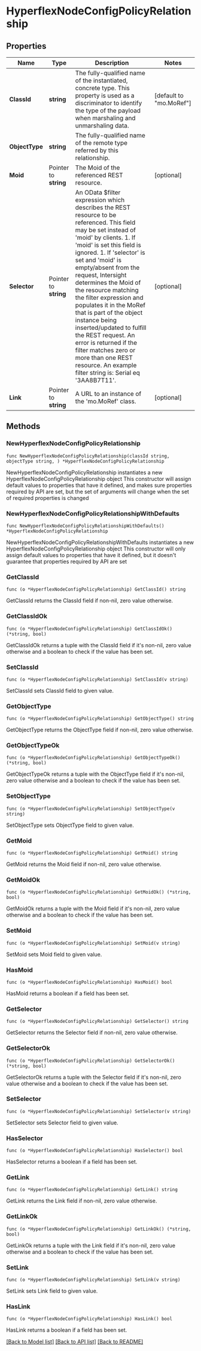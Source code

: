 # HyperflexNodeConfigPolicyRelationship

## Properties

Name | Type | Description | Notes
------------ | ------------- | ------------- | -------------
**ClassId** | **string** | The fully-qualified name of the instantiated, concrete type. This property is used as a discriminator to identify the type of the payload when marshaling and unmarshaling data. | [default to "mo.MoRef"]
**ObjectType** | **string** | The fully-qualified name of the remote type referred by this relationship. | 
**Moid** | Pointer to **string** | The Moid of the referenced REST resource. | [optional] 
**Selector** | Pointer to **string** | An OData $filter expression which describes the REST resource to be referenced. This field may be set instead of &#39;moid&#39; by clients. 1. If &#39;moid&#39; is set this field is ignored. 1. If &#39;selector&#39; is set and &#39;moid&#39; is empty/absent from the request, Intersight determines the Moid of the resource matching the filter expression and populates it in the MoRef that is part of the object instance being inserted/updated to fulfill the REST request. An error is returned if the filter matches zero or more than one REST resource. An example filter string is: Serial eq &#39;3AA8B7T11&#39;. | [optional] 
**Link** | Pointer to **string** | A URL to an instance of the &#39;mo.MoRef&#39; class. | [optional] 

## Methods

### NewHyperflexNodeConfigPolicyRelationship

`func NewHyperflexNodeConfigPolicyRelationship(classId string, objectType string, ) *HyperflexNodeConfigPolicyRelationship`

NewHyperflexNodeConfigPolicyRelationship instantiates a new HyperflexNodeConfigPolicyRelationship object
This constructor will assign default values to properties that have it defined,
and makes sure properties required by API are set, but the set of arguments
will change when the set of required properties is changed

### NewHyperflexNodeConfigPolicyRelationshipWithDefaults

`func NewHyperflexNodeConfigPolicyRelationshipWithDefaults() *HyperflexNodeConfigPolicyRelationship`

NewHyperflexNodeConfigPolicyRelationshipWithDefaults instantiates a new HyperflexNodeConfigPolicyRelationship object
This constructor will only assign default values to properties that have it defined,
but it doesn't guarantee that properties required by API are set

### GetClassId

`func (o *HyperflexNodeConfigPolicyRelationship) GetClassId() string`

GetClassId returns the ClassId field if non-nil, zero value otherwise.

### GetClassIdOk

`func (o *HyperflexNodeConfigPolicyRelationship) GetClassIdOk() (*string, bool)`

GetClassIdOk returns a tuple with the ClassId field if it's non-nil, zero value otherwise
and a boolean to check if the value has been set.

### SetClassId

`func (o *HyperflexNodeConfigPolicyRelationship) SetClassId(v string)`

SetClassId sets ClassId field to given value.


### GetObjectType

`func (o *HyperflexNodeConfigPolicyRelationship) GetObjectType() string`

GetObjectType returns the ObjectType field if non-nil, zero value otherwise.

### GetObjectTypeOk

`func (o *HyperflexNodeConfigPolicyRelationship) GetObjectTypeOk() (*string, bool)`

GetObjectTypeOk returns a tuple with the ObjectType field if it's non-nil, zero value otherwise
and a boolean to check if the value has been set.

### SetObjectType

`func (o *HyperflexNodeConfigPolicyRelationship) SetObjectType(v string)`

SetObjectType sets ObjectType field to given value.


### GetMoid

`func (o *HyperflexNodeConfigPolicyRelationship) GetMoid() string`

GetMoid returns the Moid field if non-nil, zero value otherwise.

### GetMoidOk

`func (o *HyperflexNodeConfigPolicyRelationship) GetMoidOk() (*string, bool)`

GetMoidOk returns a tuple with the Moid field if it's non-nil, zero value otherwise
and a boolean to check if the value has been set.

### SetMoid

`func (o *HyperflexNodeConfigPolicyRelationship) SetMoid(v string)`

SetMoid sets Moid field to given value.

### HasMoid

`func (o *HyperflexNodeConfigPolicyRelationship) HasMoid() bool`

HasMoid returns a boolean if a field has been set.

### GetSelector

`func (o *HyperflexNodeConfigPolicyRelationship) GetSelector() string`

GetSelector returns the Selector field if non-nil, zero value otherwise.

### GetSelectorOk

`func (o *HyperflexNodeConfigPolicyRelationship) GetSelectorOk() (*string, bool)`

GetSelectorOk returns a tuple with the Selector field if it's non-nil, zero value otherwise
and a boolean to check if the value has been set.

### SetSelector

`func (o *HyperflexNodeConfigPolicyRelationship) SetSelector(v string)`

SetSelector sets Selector field to given value.

### HasSelector

`func (o *HyperflexNodeConfigPolicyRelationship) HasSelector() bool`

HasSelector returns a boolean if a field has been set.

### GetLink

`func (o *HyperflexNodeConfigPolicyRelationship) GetLink() string`

GetLink returns the Link field if non-nil, zero value otherwise.

### GetLinkOk

`func (o *HyperflexNodeConfigPolicyRelationship) GetLinkOk() (*string, bool)`

GetLinkOk returns a tuple with the Link field if it's non-nil, zero value otherwise
and a boolean to check if the value has been set.

### SetLink

`func (o *HyperflexNodeConfigPolicyRelationship) SetLink(v string)`

SetLink sets Link field to given value.

### HasLink

`func (o *HyperflexNodeConfigPolicyRelationship) HasLink() bool`

HasLink returns a boolean if a field has been set.


[[Back to Model list]](../README.md#documentation-for-models) [[Back to API list]](../README.md#documentation-for-api-endpoints) [[Back to README]](../README.md)



